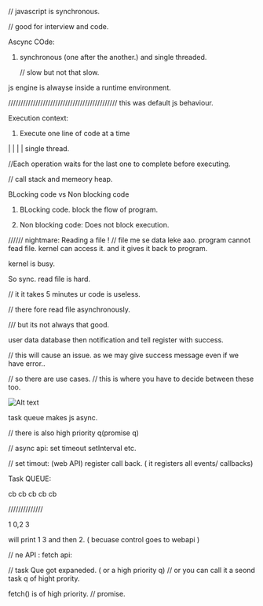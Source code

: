 // javascript is synchronous.

// good for interview and code.

Ascync COde:

1. synchronous (one after the another.)
   and single threaded.

   // slow but not that slow.

js engine is alwayse inside a runtime environment.

////////////////////////////////////////////
this was default js behaviour.

Execution context:

1. Execute one line of code at a time

|
|
|
|
single thread.

//Each operation waits for the last one to complete before executing.

// call stack and memeory heap.

BLocking code vs Non blocking code

1. BLocking code.
   block the flow of program.

2. Non blocking code:
   Does not block execution.

////// nightmare:
Reading a file !
// file me se data leke aao.
program cannot fead file.
kernel can access it.
and it gives it back to program.

kernel is busy.

So sync. read file is hard.

// it it takes 5 minutes ur code is useless.

// there fore read file asynchronously.

/// but its not always that good.

user data database then notification
and tell register with success.

// this will cause an issue.
as we may give success message even if we have error..

// so there are use cases.
// this is where you have to decide between these too.

![Alt text](image-1.png)

task queue makes js async.

// there is also high priority q(promise q)

// async api:
set timeout setInterval etc.

// set timout:
(web API)
register call back. ( it registers all events/ callbacks)

Task QUEUE:

cb cb cb cb cb

//////////////

1
0,2
3

will print 1 3 and then 2. ( becuase control goes to webapi
)

// ne API :
fetch api:

// task Que got expaneded. ( or a high priority q)
// or you can call it a seond task q of hight prority.

fetch() is of high priority.
// promise.
